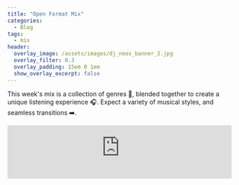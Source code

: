 ```yaml
---
title: "Open Format Mix"
categories:
  - Blog
tags:
  - mix
header:
  overlay_image: /assets/images/dj_neos_banner_2.jpg
  overlay_filter: 0.3
  overlay_padding: 15em 0 1em
  show_overlay_excerpt: false
---
```


This week's mix is a collection of genres 🎵, blended together to create a unique listening experience 🎧. Expect a variety of musical styles, and seamless transitions ➡️.

<iframe width="100%" height="120" src="https://player-widget.mixcloud.com/widget/iframe/?hide_cover=1&feed=%2Fn3os%2Fneos-weekly-mix-2025019%2F" frameborder="0" ></iframe>
